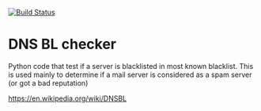 [![Build Status](https://travis-ci.org/thejaay/dnsbl_check.svg?branch=master)](https://travis-ci.org/thejaay/dnsbl_check)

# DNS BL checker
Python code that test if a server is blacklisted in most known blacklist. This is used mainly to determine if a mail server is considered as a spam server (or got a bad reputation)

https://en.wikipedia.org/wiki/DNSBL
